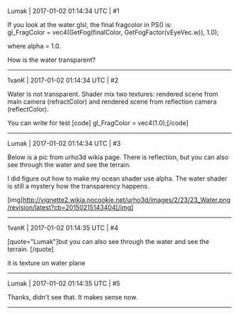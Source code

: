 Lumak | 2017-01-02 01:14:34 UTC | #1

If you look at the water glsl, the final fragcolor in PS() is:  
    gl_FragColor = vec4(GetFog(finalColor, GetFogFactor(vEyeVec.w)), 1.0);

where alpha = 1.0. 

How is the water transparent?

-------------------------

1vanK | 2017-01-02 01:14:34 UTC | #2

Water is not transparent. Shader mix two textures: rendered scene from main camera (refractColor) and rendered scene from reflection camera (reflectColor).

You can write for test
[code]
gl_FragColor = vec4(1.0);[/code]

-------------------------

Lumak | 2017-01-02 01:14:34 UTC | #3

Below is a pic from urho3d wikia page. There is reflection, but you can also see through the water and see the terrain.

I did figure out how to make my ocean shader use alpha. The water shader is still a mystery how the transparency happens.

[img]http://vignette2.wikia.nocookie.net/urho3d/images/2/23/23_Water.png/revision/latest?cb=20150215143404[/img]

-------------------------

1vanK | 2017-01-02 01:14:35 UTC | #4

[quote="Lumak"]but you can also see through the water and see the terrain.
[/quote]

it is texture on water plane

-------------------------

Lumak | 2017-01-02 01:14:35 UTC | #5

Thanks, didn't see that. It makes sense now.

-------------------------

